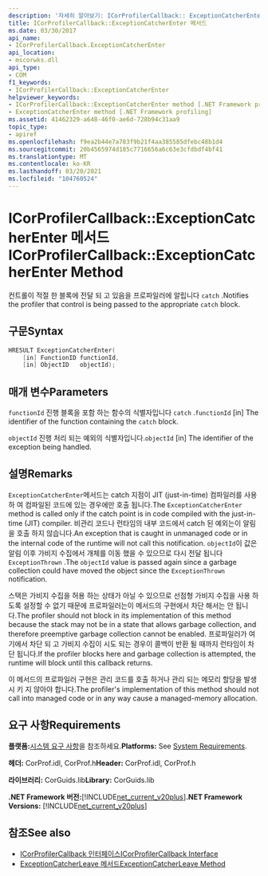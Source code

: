 ```yaml
---
description: '자세히 알아보기: ICorProfilerCallback:: ExceptionCatcherEnter 메서드'
title: ICorProfilerCallback::ExceptionCatcherEnter 메서드
ms.date: 03/30/2017
api_name:
- ICorProfilerCallback.ExceptionCatcherEnter
api_location:
- mscorwks.dll
api_type:
- COM
f1_keywords:
- ICorProfilerCallback::ExceptionCatcherEnter
helpviewer_keywords:
- ICorProfilerCallback::ExceptionCatcherEnter method [.NET Framework profiling]
- ExceptionCatcherEnter method [.NET Framework profiling]
ms.assetid: 41462329-a648-46f0-ae6d-728b94c31aa9
topic_type:
- apiref
ms.openlocfilehash: f9ea2b44e7a783f9b21f4aa385585dfebc48b1d4
ms.sourcegitcommit: 20b4565974d185c7716656a6c63e3cfdbdf4bf41
ms.translationtype: MT
ms.contentlocale: ko-KR
ms.lasthandoff: 03/20/2021
ms.locfileid: "104760524"
---
```

# <a name="icorprofilercallbackexceptioncatcherenter-method"></a><span data-ttu-id="26460-103">ICorProfilerCallback::ExceptionCatcherEnter 메서드</span><span class="sxs-lookup"><span data-stu-id="26460-103">ICorProfilerCallback::ExceptionCatcherEnter Method</span></span>

<span data-ttu-id="26460-104">컨트롤이 적절 한 블록에 전달 되 고 있음을 프로파일러에 알립니다 `catch` .</span><span class="sxs-lookup"><span data-stu-id="26460-104">Notifies the profiler that control is being passed to the appropriate `catch` block.</span></span>  
  
## <a name="syntax"></a><span data-ttu-id="26460-105">구문</span><span class="sxs-lookup"><span data-stu-id="26460-105">Syntax</span></span>  
  
```cpp  
HRESULT ExceptionCatcherEnter(  
    [in] FunctionID functionId,  
    [in] ObjectID   objectId);  
```  
  
## <a name="parameters"></a><span data-ttu-id="26460-106">매개 변수</span><span class="sxs-lookup"><span data-stu-id="26460-106">Parameters</span></span>

<span data-ttu-id="26460-107">`functionId` 진행 블록을 포함 하는 함수의 식별자입니다 `catch` .</span><span class="sxs-lookup"><span data-stu-id="26460-107">`functionId` [in] The identifier of the function containing the `catch` block.</span></span>
  
<span data-ttu-id="26460-108">`objectId` 진행 처리 되는 예외의 식별자입니다.</span><span class="sxs-lookup"><span data-stu-id="26460-108">`objectId` [in] The identifier of the exception being handled.</span></span>

## <a name="remarks"></a><span data-ttu-id="26460-109">설명</span><span class="sxs-lookup"><span data-stu-id="26460-109">Remarks</span></span>  

 <span data-ttu-id="26460-110">`ExceptionCatcherEnter`메서드는 catch 지점이 JIT (just-in-time) 컴파일러를 사용 하 여 컴파일된 코드에 있는 경우에만 호출 됩니다.</span><span class="sxs-lookup"><span data-stu-id="26460-110">The `ExceptionCatcherEnter` method is called only if the catch point is in code compiled with the just-in-time (JIT) compiler.</span></span> <span data-ttu-id="26460-111">비관리 코드나 런타임의 내부 코드에서 catch 된 예외는이 알림을 호출 하지 않습니다.</span><span class="sxs-lookup"><span data-stu-id="26460-111">An exception that is caught in unmanaged code or in the internal code of the runtime will not call this notification.</span></span> <span data-ttu-id="26460-112">`objectId`이 값은 알림 이후 가비지 수집에서 개체를 이동 했을 수 있으므로 다시 전달 됩니다 `ExceptionThrown` .</span><span class="sxs-lookup"><span data-stu-id="26460-112">The `objectId` value is passed again since a garbage collection could have moved the object since the `ExceptionThrown` notification.</span></span>  
  
 <span data-ttu-id="26460-113">스택은 가비지 수집을 허용 하는 상태가 아닐 수 있으므로 선점형 가비지 수집을 사용 하도록 설정할 수 없기 때문에 프로파일러는이 메서드의 구현에서 차단 해서는 안 됩니다.</span><span class="sxs-lookup"><span data-stu-id="26460-113">The profiler should not block in its implementation of this method because the stack may not be in a state that allows garbage collection, and therefore preemptive garbage collection cannot be enabled.</span></span> <span data-ttu-id="26460-114">프로파일러가 여기에서 차단 되 고 가비지 수집이 시도 되는 경우이 콜백이 반환 될 때까지 런타임이 차단 됩니다.</span><span class="sxs-lookup"><span data-stu-id="26460-114">If the profiler blocks here and garbage collection is attempted, the runtime will block until this callback returns.</span></span>  
  
 <span data-ttu-id="26460-115">이 메서드의 프로파일러 구현은 관리 코드를 호출 하거나 관리 되는 메모리 할당을 발생 시 키 지 않아야 합니다.</span><span class="sxs-lookup"><span data-stu-id="26460-115">The profiler's implementation of this method should not call into managed code or in any way cause a managed-memory allocation.</span></span>  
  
## <a name="requirements"></a><span data-ttu-id="26460-116">요구 사항</span><span class="sxs-lookup"><span data-stu-id="26460-116">Requirements</span></span>  

 <span data-ttu-id="26460-117">**플랫폼:**[시스템 요구 사항](../../get-started/system-requirements.md)을 참조하세요.</span><span class="sxs-lookup"><span data-stu-id="26460-117">**Platforms:** See [System Requirements](../../get-started/system-requirements.md).</span></span>  
  
 <span data-ttu-id="26460-118">**헤더:** CorProf.idl, CorProf.h</span><span class="sxs-lookup"><span data-stu-id="26460-118">**Header:** CorProf.idl, CorProf.h</span></span>  
  
 <span data-ttu-id="26460-119">**라이브러리:** CorGuids.lib</span><span class="sxs-lookup"><span data-stu-id="26460-119">**Library:** CorGuids.lib</span></span>  
  
 <span data-ttu-id="26460-120">**.NET Framework 버전:**[!INCLUDE[net_current_v20plus](../../../../includes/net-current-v20plus-md.md)]</span><span class="sxs-lookup"><span data-stu-id="26460-120">**.NET Framework Versions:** [!INCLUDE[net_current_v20plus](../../../../includes/net-current-v20plus-md.md)]</span></span>  
  
## <a name="see-also"></a><span data-ttu-id="26460-121">참조</span><span class="sxs-lookup"><span data-stu-id="26460-121">See also</span></span>

- [<span data-ttu-id="26460-122">ICorProfilerCallback 인터페이스</span><span class="sxs-lookup"><span data-stu-id="26460-122">ICorProfilerCallback Interface</span></span>](icorprofilercallback-interface.md)
- [<span data-ttu-id="26460-123">ExceptionCatcherLeave 메서드</span><span class="sxs-lookup"><span data-stu-id="26460-123">ExceptionCatcherLeave Method</span></span>](icorprofilercallback-exceptioncatcherleave-method.md)

